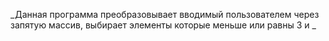 _Данная программа преобразовывает вводимый пользователем через запятую массив, выбирает элементы которые меньше или равны 3 и _